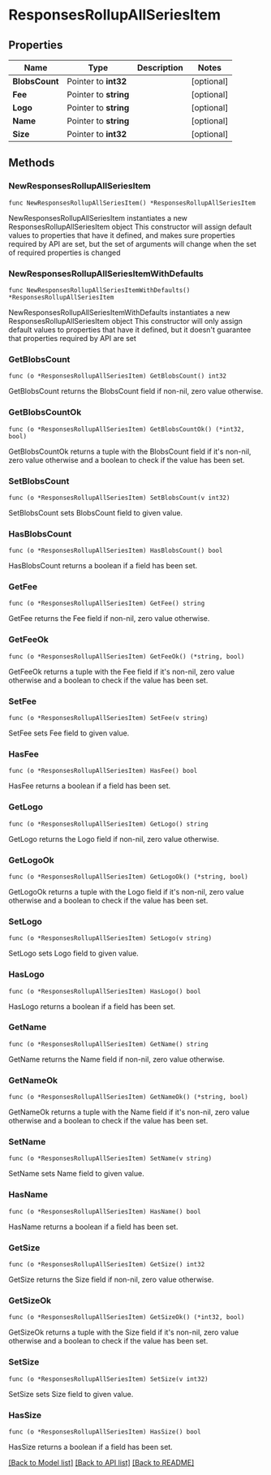 # ResponsesRollupAllSeriesItem

## Properties

Name | Type | Description | Notes
------------ | ------------- | ------------- | -------------
**BlobsCount** | Pointer to **int32** |  | [optional] 
**Fee** | Pointer to **string** |  | [optional] 
**Logo** | Pointer to **string** |  | [optional] 
**Name** | Pointer to **string** |  | [optional] 
**Size** | Pointer to **int32** |  | [optional] 

## Methods

### NewResponsesRollupAllSeriesItem

`func NewResponsesRollupAllSeriesItem() *ResponsesRollupAllSeriesItem`

NewResponsesRollupAllSeriesItem instantiates a new ResponsesRollupAllSeriesItem object
This constructor will assign default values to properties that have it defined,
and makes sure properties required by API are set, but the set of arguments
will change when the set of required properties is changed

### NewResponsesRollupAllSeriesItemWithDefaults

`func NewResponsesRollupAllSeriesItemWithDefaults() *ResponsesRollupAllSeriesItem`

NewResponsesRollupAllSeriesItemWithDefaults instantiates a new ResponsesRollupAllSeriesItem object
This constructor will only assign default values to properties that have it defined,
but it doesn't guarantee that properties required by API are set

### GetBlobsCount

`func (o *ResponsesRollupAllSeriesItem) GetBlobsCount() int32`

GetBlobsCount returns the BlobsCount field if non-nil, zero value otherwise.

### GetBlobsCountOk

`func (o *ResponsesRollupAllSeriesItem) GetBlobsCountOk() (*int32, bool)`

GetBlobsCountOk returns a tuple with the BlobsCount field if it's non-nil, zero value otherwise
and a boolean to check if the value has been set.

### SetBlobsCount

`func (o *ResponsesRollupAllSeriesItem) SetBlobsCount(v int32)`

SetBlobsCount sets BlobsCount field to given value.

### HasBlobsCount

`func (o *ResponsesRollupAllSeriesItem) HasBlobsCount() bool`

HasBlobsCount returns a boolean if a field has been set.

### GetFee

`func (o *ResponsesRollupAllSeriesItem) GetFee() string`

GetFee returns the Fee field if non-nil, zero value otherwise.

### GetFeeOk

`func (o *ResponsesRollupAllSeriesItem) GetFeeOk() (*string, bool)`

GetFeeOk returns a tuple with the Fee field if it's non-nil, zero value otherwise
and a boolean to check if the value has been set.

### SetFee

`func (o *ResponsesRollupAllSeriesItem) SetFee(v string)`

SetFee sets Fee field to given value.

### HasFee

`func (o *ResponsesRollupAllSeriesItem) HasFee() bool`

HasFee returns a boolean if a field has been set.

### GetLogo

`func (o *ResponsesRollupAllSeriesItem) GetLogo() string`

GetLogo returns the Logo field if non-nil, zero value otherwise.

### GetLogoOk

`func (o *ResponsesRollupAllSeriesItem) GetLogoOk() (*string, bool)`

GetLogoOk returns a tuple with the Logo field if it's non-nil, zero value otherwise
and a boolean to check if the value has been set.

### SetLogo

`func (o *ResponsesRollupAllSeriesItem) SetLogo(v string)`

SetLogo sets Logo field to given value.

### HasLogo

`func (o *ResponsesRollupAllSeriesItem) HasLogo() bool`

HasLogo returns a boolean if a field has been set.

### GetName

`func (o *ResponsesRollupAllSeriesItem) GetName() string`

GetName returns the Name field if non-nil, zero value otherwise.

### GetNameOk

`func (o *ResponsesRollupAllSeriesItem) GetNameOk() (*string, bool)`

GetNameOk returns a tuple with the Name field if it's non-nil, zero value otherwise
and a boolean to check if the value has been set.

### SetName

`func (o *ResponsesRollupAllSeriesItem) SetName(v string)`

SetName sets Name field to given value.

### HasName

`func (o *ResponsesRollupAllSeriesItem) HasName() bool`

HasName returns a boolean if a field has been set.

### GetSize

`func (o *ResponsesRollupAllSeriesItem) GetSize() int32`

GetSize returns the Size field if non-nil, zero value otherwise.

### GetSizeOk

`func (o *ResponsesRollupAllSeriesItem) GetSizeOk() (*int32, bool)`

GetSizeOk returns a tuple with the Size field if it's non-nil, zero value otherwise
and a boolean to check if the value has been set.

### SetSize

`func (o *ResponsesRollupAllSeriesItem) SetSize(v int32)`

SetSize sets Size field to given value.

### HasSize

`func (o *ResponsesRollupAllSeriesItem) HasSize() bool`

HasSize returns a boolean if a field has been set.


[[Back to Model list]](../README.md#documentation-for-models) [[Back to API list]](../README.md#documentation-for-api-endpoints) [[Back to README]](../README.md)


